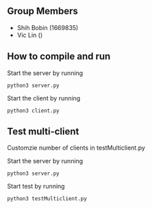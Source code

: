 ## Group Members
- Shih Bobin (1669835)
- Vic Lin ()
  
## How to compile and run
Start the server by running 
```
python3 server.py
```
Start the client by running
```
python3 client.py 
```

## Test multi-client 
Customzie number of clients in testMulticlient.py 

Start the server by running 
```
python3 server.py
```
Start test by running 
```
python3 testMulticlient.py 
```